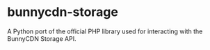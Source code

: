 # bunnycdn-storage
A Python port of the official PHP library used for interacting with the BunnyCDN Storage API.
